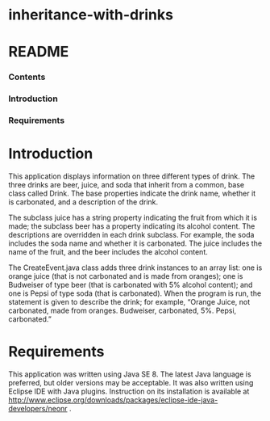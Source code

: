 # inheritance-with-drinks
# README 

### Contents 
### Introduction 
### Requirements 


# Introduction
This application displays information on three different types of drink. The three drinks are beer, juice, and soda that inherit from a common, base class called Drink. The base properties indicate the drink name, whether it is carbonated, and a description of the drink. 

The subclass juice has a string property indicating the fruit from which it is made; the subclass beer has a property indicating its alcohol content. The descriptions are overridden in each drink subclass. For example, the soda includes the soda name and whether it is carbonated. The juice includes the name of the fruit, and the beer includes the alcohol content.

The CreateEvent.java class adds three drink instances to an array list: one is orange juice (that is not carbonated and is made from oranges); one is Budweiser of type beer (that is carbonated with 5% alcohol content); and one is Pepsi of type soda (that is carbonated). When the program is run, the statement is given to describe the drink; for example, “Orange Juice, not carbonated, made from oranges. Budweiser, carbonated, 5%. Pepsi, carbonated.”

# Requirements
This application was written using Java SE 8. The latest Java language is preferred, but older versions may be acceptable. 
It was also written using Eclipse IDE with Java plugins. 
Instruction on its installation is available at http://www.eclipse.org/downloads/packages/eclipse-ide-java-developers/neonr . 

